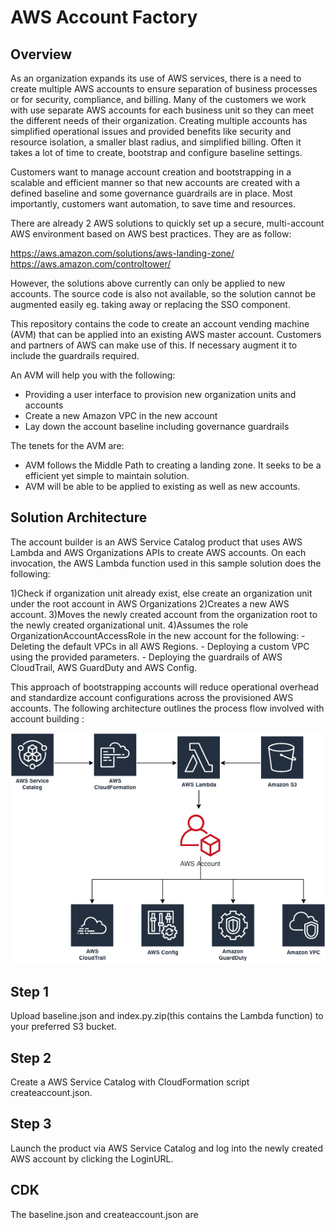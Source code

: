 # AWS Account Factory

## Overview

As an organization expands its use of AWS services, there is a need to create multiple AWS accounts to ensure separation of business processes or for security, compliance, and billing. Many of the customers we work with use separate AWS accounts for each business unit so they can meet the different needs of their organization. Creating multiple accounts has simplified operational issues and provided benefits like security and resource isolation, a smaller blast radius, and simplified billing. Often it takes a lot of time to create, bootstrap and configure baseline settings. 

Customers want to manage account creation and bootstrapping in a scalable and efficient manner so that new accounts are created with a defined baseline and some governance guardrails are in place. Most importantly, customers want automation, to save time and resources.

There are already 2 AWS solutions to quickly set up a secure, multi-account AWS environment based on AWS best practices. They are as follow:

https://aws.amazon.com/solutions/aws-landing-zone/
https://aws.amazon.com/controltower/

However, the solutions above currently can only be applied to new accounts. The source code is also not available, so the solution cannot be augmented easily eg. taking away or replacing the SSO component.

This repository contains the code to create an account vending machine (AVM) that can be applied into an existing AWS master account. Customers and partners of AWS can make use of this. If necessary augment it to include the guardrails required.

An AVM will help you with the following:
- Providing a user interface to provision new organization units and accounts
- Create a new Amazon VPC in the new account
- Lay down the account baseline including governance guardrails

The tenets for the AVM are:
- AVM follows the Middle Path to creating a landing zone. It seeks to be a efficient yet simple to maintain solution.
- AVM will be able to be applied to existing as well as new accounts.

## Solution Architecture

The account builder is an AWS Service Catalog product that uses AWS Lambda and AWS Organizations APIs to create AWS accounts. On each invocation, the AWS Lambda function used in this sample solution does the following:

1)Check if organization unit already exist, else create an organization unit under the root account in AWS Organizations
2)Creates a new AWS account.
3)Moves the newly created account from the organization root to the newly created organizational unit.
4)Assumes the role OrganizationAccountAccessRole in the new account for the following:
    - Deleting the default VPCs in all AWS Regions.
    - Deploying a custom VPC using the provided parameters.
    - Deploying the guardrails of AWS CloudTrail, AWS GuardDuty and AWS Config.

This approach of bootstrapping accounts will reduce operational overhead and standardize account configurations across the provisioned AWS accounts. The following architecture outlines the process flow involved with account building :

![img1]

[img1]:https://github.com/tohwsw/aws-account-factory/blob/master/img/accountfactory.png

## Step 1

Upload baseline.json and index.py.zip(this contains the Lambda function) to your preferred S3 bucket.

## Step 2

Create a AWS Service Catalog with CloudFormation script createaccount.json.

## Step 3

Launch the product via AWS Service Catalog and log into the newly created AWS account by clicking the LoginURL.

## CDK

The baseline.json and createaccount.json are 


